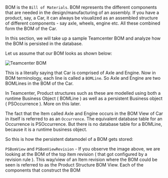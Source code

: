 BOM is the `Bill of Materials`. BOM represents the different components that are needed in the design/manufacturing of an assembly. If you have a product, say, a Car, it can always be visualized as an assembled structure of different components - say axle, wheels, engine etc. All these combined form the BOM of the Car.

In this section, we will take up a sample Teamcenter BOM and analyze how the BOM is persisted in the database.

Let us assume that our BOM looks as shown below:

![Teamcenter BOM](https://i.imgur.com/2VEW3xs.png)

This is a literally saying that Car is comprised of Axle and Engine. Now in BOM terminology, each line is called a `BOMLine`. So Axle and Engine are two BOMLines in the BOM of the Car.

In Teamcenter, Product structures such as these are modelled using both a runtime Business Object ( BOMLine ) as well as a persistent Business object ( PSOccurrence ). More on this later.

The fact that the Item called Axle and Engine occurs in the BOM View of Car in itself is referred to as an `Occurrence`. The equivalent database table for an Occurrence is PSOccurrence. But there is no database table for a BOMLine, because it is a runtime business object.

So this is how the persistent datamodel of a BOM gets stored:

`PSBomView` and `PSBomViewRevision` - If you observe the image above, we are looking at the BOM of the top item revision ( that got configured by a revision rule ). This way/view of an Item revision where the BOM could be seen is referred to as the Product Structure BOM View. Each of the components that construct the BOM 











